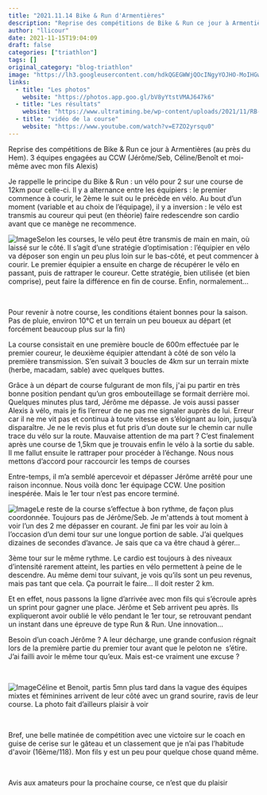 ```yaml
---
title: "2021.11.14 Bike & Run d'Armentières"
description: "Reprise des compétitions de Bike & Run ce jour à Armentières (au près du Hem). 3 équipes engagées au CCW (Jérôme/Seb, Céline/Benoît et moi-même avec mon fils Alexis)"
author: "llicour"
date: 2021-11-15T19:04:09
draft: false
categories: ["triathlon"]
tags: []
original_category: "blog-triathlon"
image: "https://lh3.googleusercontent.com/hdkQGEGWWjQOcINgyYOJHO-MoIHGwKkpoB1RRHUMicc2ROMzIcnf9dlviKoCsp9QOQ86mHDH4q5E3SILfHwwkbCT4z8ILwXWl8dB7Ebgt8asBp9htPwL7mKA8sk5zlkO7GUYr-Gr875BYRAdBwF6wPSxac-E2EyeUN0HP6XuAwyzhkgRzeuWD5qXhZMvd8_R13g5rz2btYjQcNZncT4O_dO-HHfUhM-xF7vw7yJrJAVtAPMmUAMo7Sc9t5xckhh26IKmUov--8XarosN-NT92GKKDkSmOT3g3De1dTznf7vHa4NvJ6uHzsQo1h--rj0OPRdkGT3BLRIZNxHGUihIP1PnCajyPRJtai6MXYYlAFCPOAseaAM5J5s9-pCR6YV6KpEzA0LQHp1LHqi8hJ6PPmwpnwV5n6SWhIs2BvG2KPf9uVqoG0poNhxnCw3w0fwJnW-w1Z6QUiAdp3GR9Qql6M-OaxAyGc2YzN9YexuzhqsfKF1yheWDNoBSy1eHmberxyWDvHR9lpm6DuEZG1hbPE7tNupqZnDl5swrH4IHQcr2AFd2AUUgUL_H2KQZvvW0-WD03AcxGGKqdgVdtwwRM5H2QG7ex6-EW-THzuHo_bc-fhb6V0PDevCEK-fdHlnFHwkBTBd1o8NpSZ_jW_Ldz0mQwE4rKNvLShtEfrikGc_kSiPfI7KopevD_xhsbR-7Ame7Q4Q1Q-igD-VxTkP2lMY-BA=w478-h358-no?authuser=0"
links:
  - title: "Les photos"
    website: "https://photos.app.goo.gl/bV8yYtstVMAJ647k6"
  - title: "Les résultats"
    website: "https://www.ultratiming.be/wp-content/uploads/2021/11/RB-Serge-Cambre.pdf"
  - title: "vidéo de la course"
    website: "https://www.youtube.com/watch?v=E7ZO2yrsqu0"
---
```


Reprise des compétitions de Bike &amp; Run ce jour à Armentières (au près du Hem). 3 équipes engagées au CCW (Jérôme/Seb, Céline/Benoît et moi-même avec mon fils Alexis)

<!--more-->

Je rappelle le principe du Bike &amp; Run : un vélo pour 2 sur une course de 12km pour celle-ci. Il y a alternance entre les équipiers : le premier commence à courir, le 2ème le suit ou le précède en vélo. Au bout d’un moment (variable et au choix de l’équipage), il y a inversion : le vélo est transmis au coureur qui peut (en théorie) faire redescendre son cardio avant que ce manège ne recommence.

![Image](https://lh3.googleusercontent.com/pw/AM-JKLXgAylySmNblhQXlWhQGKQnZI3CpIy4dd8bEEkHBzUCQFLcO47_6w7pcLwgK6sgyiJpQpc9DesGiwIE63L0ynxMfnEfdYD-ra2C8kDEYieAGjG7_SJHTaIYBBGbWeMXZk8PKYXqHne-LU1gfElM9JnB6w=w1815-h1361-no?authuser=0)Selon les courses, le vélo peut être transmis de main en main, où laissé sur le côté. Il s’agit d’une stratégie d’optimisation : l’équipier en vélo va déposer son engin un peu plus loin sur le bas-côté, et peut commencer à courir. Le premier équipier a ensuite en charge de récupérer le vélo en passant, puis de rattraper le coureur. Cette stratégie, bien utilisée (et bien comprise), peut faire la différence en fin de course. Enfin, normalement…

&nbsp;

Pour revenir à notre course, les conditions étaient bonnes pour la saison. Pas de pluie, environ 10°C et un terrain un peu boueux au départ (et forcément beaucoup plus sur la fin)

La course consistait en une première boucle de 600m effectuée par le premier coureur, le deuxième équipier attendant à côté de son vélo la première transmission. S’en suivait 3 boucles de 4km sur un terrain mixte (herbe, macadam, sable) avec quelques buttes.

Grâce à un départ de course fulgurant de mon fils, j'ai pu partir en très bonne position pendant qu’un gros embouteillage se formait derrière moi. Quelques minutes plus tard, Jérôme me dépasse. Je vois aussi passer Alexis à vélo, mais je fis l’erreur de ne pas me signaler auprès de lui. Erreur car il ne me vit pas et continua à toute vitesse en s’éloignant au loin, jusqu’à disparaître. Je ne le revis plus et fut pris d’un doute sur le chemin car nulle trace du vélo sur la route. Mauvaise attention de ma part ? C’est finalement après une course de 1,5km que je trouvais enfin le vélo à la sortie du sable. Il me fallut ensuite le rattraper pour procéder à l’échange. Nous nous mettons d’accord pour raccourcir les temps de courses

Entre-temps, il m’a semblé apercevoir et dépasser Jérôme arrêté pour une raison inconnue. Nous voilà donc 1er équipage CCW. Une position inespérée. Mais le 1er tour n’est pas encore terminé.

![Image](https://lh3.googleusercontent.com/pw/AM-JKLWZIx7U7k0grV3ni35uYug4oYtOKDTpM9GxrkiigbTzuTDQwgMl0NymfW6MPCi9RgU7KfdRid-rFG21YenwfbVV-JiCHMpNGeBOMOpDWMlGaRDk9_EYP-UUgGX83ZSPQsWv-SW1bbRfAu6xvNzL9eG0AQ=w1815-h1361-no?authuser=0)Le reste de la course s’effectue à bon rythme, de façon plus coordonnée. Toujours pas de Jérôme/Seb. Je m'attends à tout moment à voir l’un des 2 me dépasser en courant. Je fini par les voir au loin à l’occasion d’un demi tour sur une longue portion de sable. J’ai quelques dizaines de secondes d’avance. Je sais que ca va être chaud à gérer…

3ème tour sur le même rythme. Le cardio est toujours à des niveaux d’intensité rarement atteint, les parties en vélo permettent à peine de le descendre. Au même demi tour suivant, je vois qu’ils sont un peu revenus, mais pas tant que cela. Ça pourrait le faire… Il doit rester 2 km.

Et en effet, nous passons la ligne d’arrivée avec mon fils qui s’écroule après un sprint pour gagner une place. Jérôme et Seb arrivent peu après. Ils expliqueront avoir oublié le vélo pendant le 1er tour, se retrouvant pendant un instant dans une épreuve de type Run &amp; Run. Une innovation…

Besoin d’un coach Jérôme ? A leur décharge, une grande confusion régnait lors de la première partie du premier tour avant que le peloton ne&nbsp; s’étire. J’ai failli avoir le même tour qu’eux. Mais est-ce vraiment une excuse ?

&nbsp;

![Image](https://lh3.googleusercontent.com/pw/AM-JKLVd4ke0GGNyPQk1qaXcheRXCsmmdjFL74xb7vdbl-U0d9wq9wC8Yc_rdI1tn9aheTNkxmhHmnfin_DaVcn8Nvxm_5yR1fvWApL-uY5vls0e5JiMi_ETy54RVnCCdrdMXyd-NCsc1noX3W5L_4wFwFIg0Q=w1815-h1361-no?authuser=0)Céline et Benoit, partis 5mn plus tard dans la vague des équipes mixtes et féminines arrivent de leur côté avec un grand sourire, ravis de leur course. La photo fait d’ailleurs plaisir à voir

&nbsp;

Bref, une belle matinée de compétition avec une victoire sur le coach en guise de cerise sur le gâteau et un classement que je n’ai pas l’habitude d'avoir (16ème/118). Mon fils y est un peu pour quelque chose quand même.

&nbsp;

Avis aux amateurs pour la prochaine course, ce n’est que du plaisir